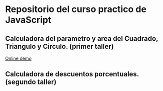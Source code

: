 # Repositorio del curso practico de JavaScript

## Calculadora del parametro y area del Cuadrado, Triangulo y Circulo. (primer taller)

[Online demo](https://baltazarandersson.github.io/curso-practico-js/figuras.html)

## Calculadora de descuentos porcentuales. (segundo taller)
